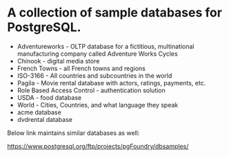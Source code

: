 # A collection of sample databases for PostgreSQL.

- Adventureworks - OLTP database for a fictitious, multinational manufacturing company called Adventure Works Cycles
- Chinook - digital media store
- French Towns - all French towns and regions
- ISO-3166 - All countries and subcountries in the world
- Pagila - Movie rental database with actors, ratings, payments, etc.
- Role Based Access Control - authentication solution
- USDA - food database
- World - Cities, Countries, and what language they speak
- acme database 
- dvdrental database


Below link maintains similar databases as well:

https://www.postgresql.org/ftp/projects/pgFoundry/dbsamples/


